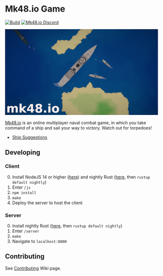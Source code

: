 # Mk48.io Game

[![Build](https://github.com/SoftbearStudios/mk48/actions/workflows/build.yml/badge.svg)](https://github.com/SoftbearStudios/mk48/actions/workflows/build.yml)
<a href='https://discord.gg/YMheuFQWTX'>
  <img src='https://img.shields.io/badge/Mk48.io-%23announcements-blue.svg' alt='Mk48.io Discord' />
</a>

![Logo](/js/public/logo-712.png)

[Mk48.io](https://mk48.io) is an online multiplayer naval combat game, in which you take command of a ship and sail your way to victory. Watch out for torpedoes!

- [Ship Suggestions](https://github.com/SoftbearStudios/mk48/discussions/132)

## Developing

### Client

0. Install NodeJS 14 or higher ([here](https://nodejs.org/en/download/)) and nightly Rust ([here](https://rustup.rs/), then `rustup default nightly`)
1. Enter `/js`
2. `npm install`
3. `make`
4. Deploy the server to host the client

### Server

0. Install nightly Rust ([here](https://rustup.rs/), then `rustup default nightly`)
1. Enter `/server`
2. `make`
3. Navigate to `localhost:8000`

## Contributing
See [Contributing](https://github.com/SoftbearStudios/mk48/wiki/Contributing) Wiki page.
